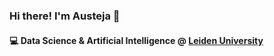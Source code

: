 ### Hi there! I'm Austeja 👋

#### 💻 Data Science & Artificial Intelligence @ [Leiden University](https://www.universiteitleiden.nl/en](https://www.universiteitleiden.nl/en/education/study-programmes/bachelor/data-science-and-artificial-intelligence))
